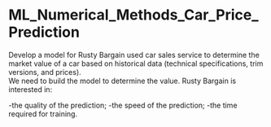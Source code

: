 # ML_Numerical_Methods_Car_Price_Prediction
Develop a model for Rusty Bargain used car sales service to determine the market value of a car based on historical data (technical specifications, trim versions, and prices).  
We need to build the model to determine the value.
Rusty Bargain is interested in:

-the quality of the prediction;
-the speed of the prediction;
-the time required for training.
